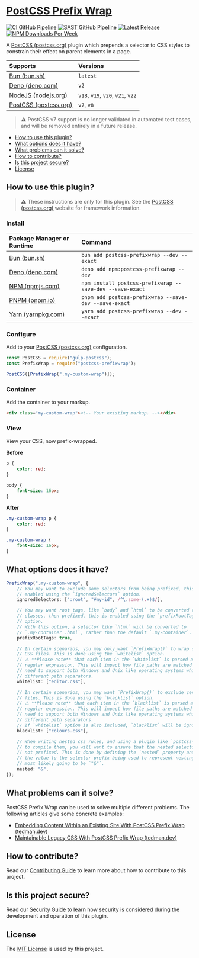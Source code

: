 # [PostCSS Prefix Wrap](https://github.com/dbtedman/postcss-prefixwrap)

[![CI GitHub Pipeline](https://img.shields.io/github/actions/workflow/status/dbtedman/postcss-prefixwrap/ci.yml?branch=main&style=for-the-badge&logo=github&label=ci)](https://github.com/dbtedman/postcss-prefixwrap/actions/workflows/ci.yml?query=branch%3Amain)
[![SAST GitHub Pipeline](https://img.shields.io/github/actions/workflow/status/dbtedman/postcss-prefixwrap/sast.yml?branch=main&style=for-the-badge&logo=github&label=sast)](https://github.com/dbtedman/postcss-prefixwrap/actions/workflows/sast.yml)
[![Latest Release](https://img.shields.io/github/v/release/dbtedman/postcss-prefixwrap?style=for-the-badge&logo=github&color=43cc11)](https://github.com/dbtedman/postcss-prefixwrap/releases)
[![NPM Downloads Per Week](https://img.shields.io/npm/dw/postcss-prefixwrap?color=blue&logo=npm&style=for-the-badge)](https://www.npmjs.com/package/postcss-prefixwrap)

A [PostCSS (postcss.org)](https://postcss.org) plugin which prepends a selector to CSS styles to constrain their effect on parent
elements in a page.

| Supports                                     | Versions                          |
| :------------------------------------------- | :-------------------------------- |
| [Bun (bun.sh)](https://bun.sh)               | `latest`                          |
| [Deno (deno.com)](https://deno.com)          | `v2`                              |
| [NodeJS (nodejs.org)](https://nodejs.org)    | `v18`, `v19`, `v20`, `v21`, `v22` |
| [PostCSS (postcss.org)](https://postcss.org) | `v7`, `v8`                        |

> ⚠️ PostCSS v7 support is no longer validated in automated test cases, and will be removed entirely in a future release.

-   [How to use this plugin?](#how-to-use-this-plugin)
-   [What options does it have?](#what-options-does-it-have)
-   [What problems can it solve?](#what-problems-can-it-solve)
-   [How to contribute?](#how-to-contribute)
-   [Is this project secure?](#is-this-project-secure)
-   [License](#license)

## How to use this plugin?

> ⚠️ These instructions are only for this plugin. See the [PostCSS (postcss.org)](https://postcss.org) website for framework information.

### Install

| Package Manager or Runtime                                              | Command                                                  |
| :---------------------------------------------------------------------- | :------------------------------------------------------- |
| [Bun (bun.sh)](https://bun.sh)                                          | `bun add postcss-prefixwrap --dev --exact`               |
| [Deno (deno.com)](https://deno.com)                                     | `deno add npm:postcss-prefixwrap --dev`                  |
| [NPM (npmjs.com)](https://www.npmjs.com/package/postcss-prefixwrap)     | `npm install postcss-prefixwrap --save-dev --save-exact` |
| [PNPM (pnpm.io)](https://pnpm.io)                                       | `pnpm add postcss-prefixwrap --save-dev --save-exact`    |
| [Yarn (yarnpkg.com)](https://yarnpkg.com/en/package/postcss-prefixwrap) | `yarn add postcss-prefixwrap --dev --exact`              |

### Configure

Add to your [PostCSS (postcss.org)](https://postcss.org) configuration.

```javascript
const PostCSS = require("gulp-postcss");
const PrefixWrap = require("postcss-prefixwrap");

PostCSS([PrefixWrap(".my-custom-wrap")]);
```

### Container

Add the container to your markup.

```html
<div class="my-custom-wrap"><!-- Your existing markup. --></div>
```

### View

View your CSS, now prefix-wrapped.

**Before**

```css
p {
    color: red;
}

body {
    font-size: 16px;
}
```

**After**

```css
.my-custom-wrap p {
    color: red;
}

.my-custom-wrap {
    font-size: 16px;
}
```

## What options does it have?

```typescript
PrefixWrap(".my-custom-wrap", {
    // You may want to exclude some selectors from being prefixed, this is
    // enabled using the `ignoredSelectors` option.
    ignoredSelectors: [":root", "#my-id", /^\.some-(.+)$/],

    // You may want root tags, like `body` and `html` to be converted to
    // classes, then prefixed, this is enabled using the `prefixRootTags`
    // option.
    // With this option, a selector like `html` will be converted to
    // `.my-container .html`, rather than the default `.my-container`.
    prefixRootTags: true,

    // In certain scenarios, you may only want `PrefixWrap()` to wrap certain
    // CSS files. This is done using the `whitelist` option.
    // ⚠️ **Please note** that each item in the `whitelist` is parsed as a
    // regular expression. This will impact how file paths are matched when you
    // need to support both Windows and Unix like operating systems which use
    // different path separators.
    whitelist: ["editor.css"],

    // In certain scenarios, you may want `PrefixWrap()` to exclude certain CSS
    // files. This is done using the `blacklist` option.
    // ⚠️ **Please note** that each item in the `blacklist` is parsed as a
    // regular expression. This will impact how file paths are matched when you
    // need to support both Windows and Unix like operating systems which use
    // different path separators.
    // If `whitelist` option is also included, `blacklist` will be ignored.
    blacklist: ["colours.css"],

    // When writing nested css rules, and using a plugin like `postcss-nested`
    // to compile them, you will want to ensure that the nested selectors are
    // not prefixed. This is done by defining the `nested` property and setting
    // the value to the selector prefix being used to represent nesting, this is
    // most likely going to be `"&"`.
    nested: "&",
});
```

## What problems can it solve?

PostCSS Prefix Wrap can be used to solve multiple different problems. The following articles give some concrete examples:

-   [Embedding Content Within an Existing Site With PostCSS Prefix Wrap (tedman.dev)](https://tedman.dev/posts/embedding-content-within-an-existing-site-with-postcss-prefix-wrap/)
-   [Maintainable Legacy CSS With PostCSS Prefix Wrap (tedman.dev)](https://tedman.dev/posts/maintainable-legacy-css-with-postcss-prefix-wrap/)

## How to contribute?

Read our [Contributing Guide](CONTRIBUTING.md) to learn more about how to contribute to this project.

## Is this project secure?

Read our [Security Guide](SECURITY.md) to learn how security is considered during the development and operation of this
plugin.

## License

The [MIT License](./LICENSE.md) is used by this project.
